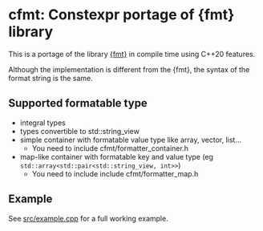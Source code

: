 # cfmt: Constexpr portage of {fmt} library

This is a portage of the library [{fmt}](https://fmt.dev/latest/index.html) in compile time using C++20 features.

Although the implementation is different from the {fmt}, the syntax of the format string is the same.

## Supported formatable type 

* integral types
* types convertible to std::string_view
* simple container with formatable value type like array, vector, list... 
  * You need to include cfmt/formatter_container.h
* map-like container with formatable key and value type (eg `std::array<std::pair<std::string_view, int>>`)
  * You need to include include cfmt/formatter_map.h

## Example

See [src/example.cpp](src/example.cpp) for a full working example.